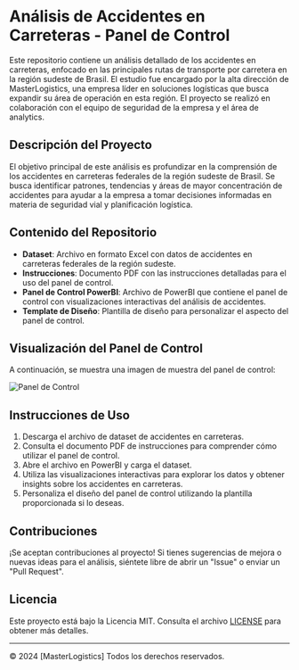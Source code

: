 # Análisis de Accidentes en Carreteras - Panel de Control

Este repositorio contiene un análisis detallado de los accidentes en carreteras, enfocado en las principales rutas de transporte por carretera en la región sudeste de Brasil. El estudio fue encargado por la alta dirección de MasterLogistics, una empresa líder en soluciones logísticas que busca expandir su área de operación en esta región. El proyecto se realizó en colaboración con el equipo de seguridad de la empresa y el área de analytics.

## Descripción del Proyecto

El objetivo principal de este análisis es profundizar en la comprensión de los accidentes en carreteras federales de la región sudeste de Brasil. Se busca identificar patrones, tendencias y áreas de mayor concentración de accidentes para ayudar a la empresa a tomar decisiones informadas en materia de seguridad vial y planificación logística.

## Contenido del Repositorio

- **Dataset**: Archivo en formato Excel con datos de accidentes en carreteras federales de la región sudeste.
- **Instrucciones**: Documento PDF con las instrucciones detalladas para el uso del panel de control.
- **Panel de Control PowerBI**: Archivo de PowerBI que contiene el panel de control con visualizaciones interactivas del análisis de accidentes.
- **Template de Diseño**: Plantilla de diseño para personalizar el aspecto del panel de control.

## Visualización del Panel de Control

A continuación, se muestra una imagen de muestra del panel de control:

![Panel de Control](ruta/a/imagen.jpg)

## Instrucciones de Uso

1. Descarga el archivo de dataset de accidentes en carreteras.
2. Consulta el documento PDF de instrucciones para comprender cómo utilizar el panel de control.
3. Abre el archivo en PowerBI y carga el dataset.
4. Utiliza las visualizaciones interactivas para explorar los datos y obtener insights sobre los accidentes en carreteras.
5. Personaliza el diseño del panel de control utilizando la plantilla proporcionada si lo deseas.

## Contribuciones

¡Se aceptan contribuciones al proyecto! Si tienes sugerencias de mejora o nuevas ideas para el análisis, siéntete libre de abrir un "Issue" o enviar un "Pull Request".

## Licencia

Este proyecto está bajo la Licencia MIT. Consulta el archivo [LICENSE](LICENSE) para obtener más detalles.

---

© 2024 [MasterLogistics] Todos los derechos reservados.
